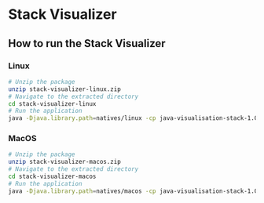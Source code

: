 # Stack Visualizer

## How to run the Stack Visualizer
### Linux
```bash
# Unzip the package
unzip stack-visualizer-linux.zip
# Navigate to the extracted directory
cd stack-visualizer-linux
# Run the application
java -Djava.library.path=natives/linux -cp java-visualisation-stack-1.0-SNAPSHOT.jar stackvisualizer.Main
```

### MacOS
```bash
# Unzip the package
unzip stack-visualizer-macos.zip
# Navigate to the extracted directory
cd stack-visualizer-macos
# Run the application
java -Djava.library.path=natives/macos -cp java-visualisation-stack-1.0-SNAPSHOT.jar stackvisualizer.Main
```
